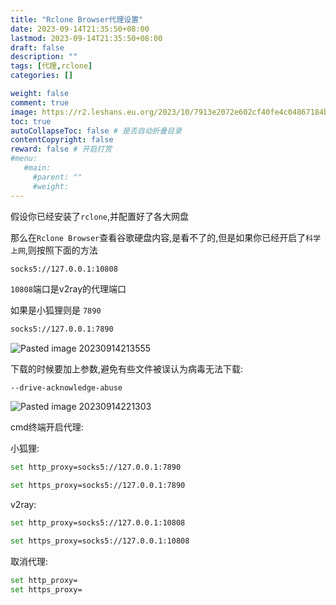 ```yaml
---
title: "Rclone Browser代理设置"
date: 2023-09-14T21:35:50+08:00
lastmod: 2023-09-14T21:35:50+08:00
draft: false
description: ""
tags: [代理,rclone]
categories: []

weight: false
comment: true
image: https://r2.leshans.eu.org/2023/10/7913e2072e602cf40fe4c04867184b64.jpg
toc: true
autoCollapseToc: false # 是否自动折叠目录
contentCopyright: false
reward: false # 开启打赏
#menu:
   #main:
     #parent: ""
     #weight:
---
```


假设你已经安装了`rclone`,并配置好了各大网盘

那么在`Rclone Browser`查看谷歌硬盘内容,是看不了的,但是如果你已经开启了`科学上网`,则按照下面的方法

```bash
socks5://127.0.0.1:10808
```

`10808`端口是v2ray的代理端口

如果是小狐狸则是 `7890`

```bash
socks5://127.0.0.1:7890
```

![Pasted image 20230914213555](https://r2.leshans.eu.org/2023/09/a7a2b0af127a3a1e82a8b4ea2bf67582.webp)

下载的时候要加上参数,避免有些文件被误认为病毒无法下载:

```
--drive-acknowledge-abuse
```

![Pasted image 20230914221303](https://r2.leshans.eu.org/2023/09/3f3048d9fc55b43d561e0eeef6a12186.webp)

cmd终端开启代理:

小狐狸:

```bash
set http_proxy=socks5://127.0.0.1:7890

set https_proxy=socks5://127.0.0.1:7890
```


v2ray:

```bash
set http_proxy=socks5://127.0.0.1:10808

set https_proxy=socks5://127.0.0.1:10808
```

取消代理:

```bash
set http_proxy=
set https_proxy=
```